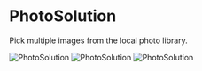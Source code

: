 # PhotoSolution
Pick multiple images from the local photo library.

<img src="https://github.com/Mark-Ma-1988/PhotoSolution/blob/master/screenshots/image1.jpeg" alt="PhotoSolution" align=“left” />

<img src="https://github.com/Mark-Ma-1988/PhotoSolution/blob/master/screenshots/image2.jpeg" alt="PhotoSolution" align=“center” />

<img src="https://github.com/Mark-Ma-1988/PhotoSolution/blob/master/screenshots/image3.jpeg" alt="PhotoSolution" align=“right” />
